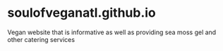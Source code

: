 # soulofveganatl.github.io
Vegan website that is informative as well as providing sea moss gel and other catering services
